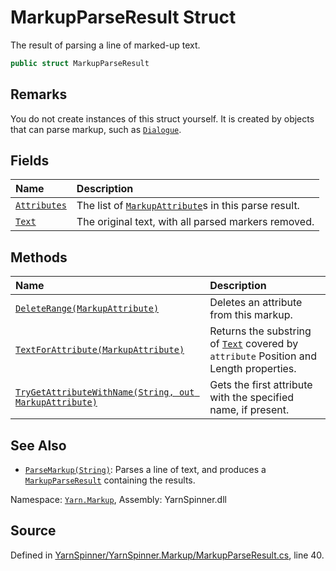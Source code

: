 # MarkupParseResult Struct

The result of parsing a line of marked-up text.


```csharp
public struct MarkupParseResult
```
## Remarks

You do not create instances of this struct yourself. It is created
by objects that can parse markup, such as [`Dialogue`](/api/csharp/yarn/dialogue.md).




## Fields
|Name|Description|
|:---|:---|
|[`Attributes`](/api/csharp/yarn.markup/markupparseresult.attributes.md)| The list of [`MarkupAttribute`](/api/csharp/yarn.markup/markupattribute.md)s in this parse result. |
|[`Text`](/api/csharp/yarn.markup/markupparseresult.text.md)| The original text, with all parsed markers removed. |
## Methods
|Name|Description|
|:---|:---|
|[`DeleteRange(MarkupAttribute)`](/api/csharp/yarn.markup/markupparseresult.deleterange-markupattribute-.md)| Deletes an attribute from this markup. |
|[`TextForAttribute(MarkupAttribute)`](/api/csharp/yarn.markup/markupparseresult.textforattribute-markupattribute-.md)| Returns the substring of [`Text`](/api/csharp/yarn.markup/markupparseresult.text.md) covered by <code data-dev-comment-type="paramref" class="paramref">attribute</code> Position and Length properties. |
|[`TryGetAttributeWithName(String, out MarkupAttribute)`](/api/csharp/yarn.markup/markupparseresult.trygetattributewithname-system.string,markupattribute@-.md)| Gets the first attribute with the specified name, if present. |
## See Also
* [`ParseMarkup(String)`](/api/csharp/yarn/dialogue.parsemarkup-system.string-.md): 
Parses a line of text, and produces a [`MarkupParseResult`](/api/csharp/yarn.markup/markupparseresult.md) containing the results.

<div class="class-metadata">

Namespace: [`Yarn.Markup`](/api/csharp/yarn.markup/README.md), Assembly: YarnSpinner.dll
</div>

## Source
Defined in [YarnSpinner/YarnSpinner.Markup/MarkupParseResult.cs](https://github.com/YarnSpinnerTool/YarnSpinner//blob/develop/YarnSpinner/YarnSpinner.Markup/MarkupParseResult.cs#L40), line 40.
